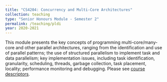 ```yaml
---
title: "CS4204: Concurrency and Multi-Core Architectures"
collection: teaching
type: "Senior Honours Module - Semester 2"
permalink: /teaching/pldi
year: 2020-2021
---
```


This module presents the key concepts of programming multi-core/many-core and other parallel architectures, ranging from the identification and use of parallel patterns; the use of structured parallelism to implement task and data parallelism; key implementation issues, including task identification, granularity, scheduling, threads, garbage collection, task placement, locality; performance monitoring and debugging. Please see [course descriptors](https://portal.st-andrews.ac.uk/catalogue/View?code=CS4204).
